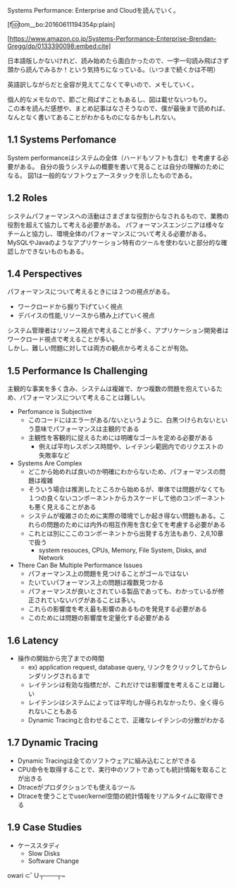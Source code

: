 Systems Performance: Enterprise and Cloudを読んでいく。  

[f:id:tom__bo:20160611194354p:plain]

[https://www.amazon.co.jp/Systems-Performance-Enterprise-Brendan-Gregg/dp/0133390098:embed:cite]


日本語版しかないけれど、読み始めたら面白かったので、一字一句読み飛ばさず頭から読んでみるか！という気持ちになっている。（いつまで続くかは不明）  

英語訳しながらだと全容が見えてこなくて辛いので、メモしていく。  

個人的なメモなので、節ごと飛ばすこともあるし、図は載せないつもり。  
この本を読んだ感想や、まとめ記事はなさそうなので、僕が最後まで読めれば、なんとなく書いてあることがわかるものになるかもしれない。



## 1.1 Systems Perfomance
System performanceはシステムの全体（ハードもソフトも含む）を考慮する必要がある。
自分の扱うシステムの概要を書いて見ることは自分の理解のためになる。
図1は一般的なソフトウェアースタックを示したものである。


## 1.2 Roles
システムパフォーマンスへの活動はさまざまな役割からなされるもので、業務の役割を超えて協力して考える必要がある。
パフォーマンスエンジニアは様々なチームと協力し、環境全体のパフォーマンスについて考える必要がある。
MySQLやJavaのようなアプリケーション特有のツールを使わないと部分的な確認しかできないものもある。


## 1.4 Perspectives
パフォーマンスについて考えるときには２つの視点がある。
- ワークロードから掘り下げていく視点
- デバイスの性能,リソースから積み上げていく視点


システム管理者はリソース視点で考えることが多く、アプリケーション開発者はワークロード視点で考えることが多い。  
しかし、難しい問題に対しては両方の観点から考えることが有効。


## 1.5 Performance Is Challenging
主観的な事実を多く含み、システムは複雑で、かつ複数の問題を抱えているため、パフォーマンスについて考えることは難しい。

- Perfomance is Subjective
  - このコードにはエラーがある/ないというように、白黒つけられないという意味でパフォーマンスは主観的である
  - 主観性を客観的に捉えるためには明確なゴールを定める必要がある
    - 例えば平均レスポンス時間や、レイテンシ範囲内でのリクエストの失敗率など
- Systems Are Complex
  - どこから始めれば良いのか明確にわからないため、パフォーマンスの問題は複雑
  - そういう場合は推測したところから始めるが、単体では問題がなくても１つの良くないコンポーネントからカスケードして他のコンポーネントも悪く見えることがある
  - システムが複雑さのために実際の環境でしか起き得ない問題もある。これらの問題のためには内外の相互作用を含む全てを考慮する必要がある
  - これとは別にここのコンポーネントから出発する方法もあり、2,6,10章で扱う
    - system resouces, CPUs, Memory, File System, Disks, and Network
- There Can Be Multiple Performance Issues
  - パフォーマンス上の問題を見つけることがゴールではない
  - たいていパフォーマンス上の問題は複数見つかる
  - パフォーマンスが良いとされている製品であっても、わかっているが修正されていないバグがあることは多い。
  - これらの影響度を考え最も影響のあるものを発見する必要がある
  - このためには問題の影響度を定量化する必要がある

## 1.6 Latency
- 操作の開始から完了までの時間
  - ex) application request, database query, リンクをクリックしてからレンダリングされるまで
  - レイテンシは有効な指標だが、これだけでは影響度を考えることは難しい
  - レイテンシはシステムによっては平均しか得られなかったり、全く得られないこともある
  - Dynamic Tracingと合わせることで、正確なレイテンシの分散がわかる

## 1.7 Dynamic Tracing
- Dynamic Tracingは全てのソフトウェアに組み込むことができる
- CPU命令を取得することで、実行中のソフトであっても統計情報を取ることが出きる
- Dtraceがプロダクションでも使えるツール
- Dtraceを使うことでuser/kernel空間の統計情報をリアルタイムに取得できる


## 1.9 Case Studies
- ケーススタディ
  - Slow Disks
  - Software Change





owari  ⊂ﾟＵ┬───┬~





